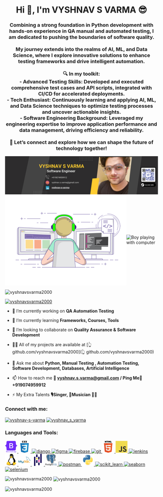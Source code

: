 <h1 align="center">Hi 👋, I'm VYSHNAV S VARMA 😎</h1>

<h3 align="center">
  Combining a strong foundation in Python development with hands-on experience in QA manual and automated testing, I am dedicated to pushing the boundaries of software quality.<br><br>
  My journey extends into the realms of AI, ML, and Data Science, where I explore innovative solutions to enhance testing frameworks and drive intelligent automation.<br><br>
  🔍 <strong>In my toolkit:</strong><br>
  - <strong>Advanced Testing Skills:</strong> Developed and executed comprehensive test cases and API scripts, integrated with CI/CD for accelerated deployments.<br>
  - <strong>Tech Enthusiast:</strong> Continuously learning and applying AI, ML, and Data Science techniques to optimize testing processes and uncover actionable insights.<br>
  - <strong>Software Engineering Background:</strong> Leveraged my engineering expertise to improve application performance and data management, driving efficiency and reliability.<br><br>
  🚀 <strong>Let’s connect and explore how we can shape the future of technology together!</strong>
</h3>

<img align="center" alt="Banner" src="Vyshnav-s-varma-banner-PNG.png">

<div style="display: flex; justify-content: space-between; align-items: center;">
  <img src="https://raw.githubusercontent.com/devSouvik/devSouvik/master/gif3.gif" alt="Coding" width="400" style="flex: 1; max-width: 400px; margin-right: auto;">
  <img src="https://media.giphy.com/media/3o7qE1YN7aBOFPRw8E/giphy.gif" alt="Boy playing with computer" width="400" style="flex: 1; max-width: 400px; margin-left: auto;">
</div>
<p align="left"> <img src="https://komarev.com/ghpvc/?username=vyshnavsvarma2000&label=Profile%20views&color=0e75b6&style=flat" alt="vyshnavsvarma2000" /> </p>

<p align="left"> <a href="https://github.com/ryo-ma/github-profile-trophy"><img src="https://github-profile-trophy.vercel.app/?username=vyshnavsvarma2000" alt="vyshnavsvarma2000" /></a> </p>

- 🔭 I’m currently working on **QA Automation Testing**

- 🌱 I’m currently learning **Frameworks, Courses, Tools**

- 👯 I’m looking to collaborate on **Quality Assurance & Software Development**

- 👨‍💻 All of my projects are available at [👆 github.com/vyshnavsvarma2000](👆 github.com/vyshnavsvarma2000)

- 💬 Ask me about **Python, Manual Testing , Automation Testing, Software Development, Databases, Artificial Intelligence**

- 📫 How to reach me **📩 vyshnav.s.varma@gmail.com / Ping Me📲 +919074959912**

- ⚡ My Extra Talents **🎙️Singer, 🎹Musician 🎵🎼**

<h3 align="left">Connect with me:</h3>
<p align="left">
<a href="https://linkedin.com/in/vyshnav-s-varma" target="blank"><img align="center" src="https://raw.githubusercontent.com/rahuldkjain/github-profile-readme-generator/master/src/images/icons/Social/linked-in-alt.svg" alt="vyshnav-s-varma" height="30" width="40" /></a>
<a href="https://instagram.com/vyshnav_s_varma" target="blank"><img align="center" src="https://raw.githubusercontent.com/rahuldkjain/github-profile-readme-generator/master/src/images/icons/Social/instagram.svg" alt="vyshnav_s_varma" height="30" width="40" /></a>
</p>

<h3 align="left">Languages and Tools:</h3>
<p align="left"> <a href="https://getbootstrap.com" target="_blank" rel="noreferrer"> <img src="https://raw.githubusercontent.com/devicons/devicon/master/icons/bootstrap/bootstrap-plain-wordmark.svg" alt="bootstrap" width="40" height="40"/> </a> <a href="https://www.w3schools.com/css/" target="_blank" rel="noreferrer"> <img src="https://raw.githubusercontent.com/devicons/devicon/master/icons/css3/css3-original-wordmark.svg" alt="css3" width="40" height="40"/> </a> <a href="https://www.djangoproject.com/" target="_blank" rel="noreferrer"> <img src="https://cdn.worldvectorlogo.com/logos/django.svg" alt="django" width="40" height="40"/> </a> <a href="https://www.figma.com/" target="_blank" rel="noreferrer"> <img src="https://www.vectorlogo.zone/logos/figma/figma-icon.svg" alt="figma" width="40" height="40"/> </a> <a href="https://firebase.google.com/" target="_blank" rel="noreferrer"> <img src="https://www.vectorlogo.zone/logos/firebase/firebase-icon.svg" alt="firebase" width="40" height="40"/> </a> <a href="https://git-scm.com/" target="_blank" rel="noreferrer"> <img src="https://www.vectorlogo.zone/logos/git-scm/git-scm-icon.svg" alt="git" width="40" height="40"/> </a> <a href="https://www.w3.org/html/" target="_blank" rel="noreferrer"> <img src="https://raw.githubusercontent.com/devicons/devicon/master/icons/html5/html5-original-wordmark.svg" alt="html5" width="40" height="40"/> </a> <a href="https://developer.mozilla.org/en-US/docs/Web/JavaScript" target="_blank" rel="noreferrer"> <img src="https://raw.githubusercontent.com/devicons/devicon/master/icons/javascript/javascript-original.svg" alt="javascript" width="40" height="40"/> </a> <a href="https://www.jenkins.io" target="_blank" rel="noreferrer"> <img src="https://www.vectorlogo.zone/logos/jenkins/jenkins-icon.svg" alt="jenkins" width="40" height="40"/> </a> <a href="https://www.linux.org/" target="_blank" rel="noreferrer"> <img src="https://raw.githubusercontent.com/devicons/devicon/master/icons/linux/linux-original.svg" alt="linux" width="40" height="40"/> </a> <a href="https://www.mysql.com/" target="_blank" rel="noreferrer"> <img src="https://raw.githubusercontent.com/devicons/devicon/master/icons/mysql/mysql-original-wordmark.svg" alt="mysql" width="40" height="40"/> </a> <a href="https://pandas.pydata.org/" target="_blank" rel="noreferrer"> <img src="https://raw.githubusercontent.com/devicons/devicon/2ae2a900d2f041da66e950e4d48052658d850630/icons/pandas/pandas-original.svg" alt="pandas" width="40" height="40"/> </a> <a href="https://www.postgresql.org" target="_blank" rel="noreferrer"> <img src="https://raw.githubusercontent.com/devicons/devicon/master/icons/postgresql/postgresql-original-wordmark.svg" alt="postgresql" width="40" height="40"/> </a> <a href="https://postman.com" target="_blank" rel="noreferrer"> <img src="https://www.vectorlogo.zone/logos/getpostman/getpostman-icon.svg" alt="postman" width="40" height="40"/> </a> <a href="https://www.python.org" target="_blank" rel="noreferrer"> <img src="https://raw.githubusercontent.com/devicons/devicon/master/icons/python/python-original.svg" alt="python" width="40" height="40"/> </a> <a href="https://scikit-learn.org/" target="_blank" rel="noreferrer"> <img src="https://upload.wikimedia.org/wikipedia/commons/0/05/Scikit_learn_logo_small.svg" alt="scikit_learn" width="40" height="40"/> </a> <a href="https://seaborn.pydata.org/" target="_blank" rel="noreferrer"> <img src="https://seaborn.pydata.org/_images/logo-mark-lightbg.svg" alt="seaborn" width="40" height="40"/> </a> <a href="https://www.selenium.dev" target="_blank" rel="noreferrer"> <img src="https://raw.githubusercontent.com/detain/svg-logos/780f25886640cef088af994181646db2f6b1a3f8/svg/selenium-logo.svg" alt="selenium" width="40" height="40"/> </a> </p>

<p><img align="left" src="https://github-readme-stats.vercel.app/api/top-langs?username=vyshnavsvarma2000&show_icons=true&locale=en&layout=compact" alt="vyshnavsvarma2000" /></p>

<p>&nbsp;<img align="center" src="https://github-readme-stats.vercel.app/api?username=vyshnavsvarma2000&show_icons=true&locale=en" alt="vyshnavsvarma2000" /></p>

<p><img align="center" src="https://github-readme-streak-stats.herokuapp.com/?user=vyshnavsvarma2000&" alt="vyshnavsvarma2000" /></p>

